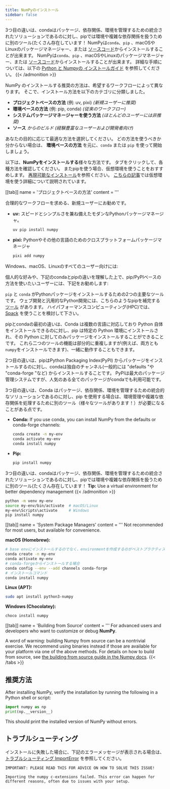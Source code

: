 ```yaml
---
title: NumPyのインストール
sidebar: false
---
```


3つ目の違いは、condaはパッケージ、依存関係、環境を管理するための統合されたソリューションであるのに対し、pipでは環境や複雑な依存関係を扱うために別のツール(たくさん存在しています！
NumPyは`conda`、`pip` 、macOSやLinuxのパッケージマネージャー、または [ソースコード](https://numpy.org/devdocs/user/building.html)からインストールすることが出来ます。 NumPyは`conda`、`pip` 、macOSやLinuxのパッケージマネージャー、または [ソースコード](https://numpy.org/devdocs/building)からインストールすることが出来ます。 詳細な手順については、以下の [Python と Numpyの インストールガイド](#python-numpy-install-guide) を参照してください。
{{< /admonition >}}

NumPy のインストールする推奨の方法は、希望するワークフローによって異なります。 そこで、インストール方法を以下のカテゴリに分類しました。

- **プロジェクトベースの方法** (例: uv, pixi) *(新規ユーザーに推奨)*
- **環境ベースの方法** (例: pip, conda) *(従来のワークフロー)*
- **システムパッケージマネージャーを使う方法** *(ほとんどのユーザーには非推奨)*
- **ソース** *からのビルド (経験豊富なユーザーおよび開発者向け)*

あなたの目的に応じて最適な方法を選択してください。 どの方法を使うべきか分からない場合は、 **環境ベースの方法** を元に、`conda` または `pip` を使って開始しましょう。

以下は、**NumPyをインストールする**様々な方法です。 タブをクリックして、各種方法を確認してください。
またpipを使う場合、仮想環境を使うことをおすすめします。 [再現可能なインストール](#reproducible-installs)を参照ください。 [こちらの記事](https://dev.to/bowmanjd/python-tools-for-managing-virtual-environments-3bko#howto)では仮想環境を使う詳細について説明されています。

[[tab]] name = 'プロジェクトベースの方法' content = '''

合理的なワークフローを求める、新規ユーザーにお勧めです。

- **uv:** スピードとシンプルさを兼ね備えたモダンなPythonパッケージマネージャ。
  ```bash
  uv pip install numpy
  ```

- **pixi:** Pythonやその他の言語のためのクロスプラットフォームパッケージマネージャ
  ```bash
  pixi add numpy
  ```

Windows、macOS、Linuxのすべてのユーザー向けには:

個人的な好みや、下記のcondaとpipの違いを理解した上で、pip/PyPIベースの方法を使いたいユーザーには、下記をお勧めします:

`pip` と `conda` がPythonパッケージをインストールするための2つの主要なツールです。 ウェブ開発と汎用的なPython開発には、こちらのようなpipを補完する [ツール](https://packaging.python.org/guides/tool-recommendations/) があります。 ハイパフォーマンスコンピューティング(HPC)では、 [Spack](https://github.com/spack/spack) を使うことを検討して下さい。

pipとcondaの最初の違いは、Conda は複数の言語に対応しており Python 自体をインストールできるのに対し、pip は特定の Python 環境にインストールされ、その Python に対してのみパッケージをインストールすることができることです。 これら二つのツールの機能は部分的に重複しますが(例えば、両方とも `numpy`をインストールできます)、一緒に動作することもできます。

2つ目の違いは、pipはPython Packaging Index(PyPI) からパッケージをインストールするのに対し、condaは独自のチャンネル(一般的には "defaults "や "conda-forge "など) からインストールすることです。 PyPIは最大のパッケージ管理システムですが、人気のある全てのパッケージがcondaでも利用可能です。

3つ目の違いは、Conda はパッケージ、依存関係、環境を管理するための統合的なソリューションであるのに対し、pip を使用する場合は、環境管理や複雑な依存関係を処理するために別のツール（様々なツールがあります！）が必要になることがある点です。

- **Conda:** If you use conda, you can install NumPy from the defaults or conda-forge channels:
  ```bash
  conda create -n my-env
  conda activate my-env
  conda install numpy
  ```
- **Pip:**
  ```bash
  pip install numpy
  ```
3つ目の違いは、condaはパッケージ、依存関係、環境を管理するための統合されたソリューションであるのに対し、pipでは環境や複雑な依存関係を扱うために別のツール(たくさん存在しています！
**Tip:** Use a virtual environment for better dependency management
{{< /admonition >}}

  ```bash
  python -m venv my-env
  source my-env/bin/activate  # macOS/Linux
  my-env\Scripts\activate     # Windows
  pip install numpy
  ```

[[tab]] name = 'System Package Managers' content = ''' Not recommended for most users, but available for convenience.

**macOS (Homebrew):**
```bash
# base envにインストールするのでなく、environmentを作成するのがベストプラクティスです
conda create -n my-env
conda activate my-env
# conda-forgeからインストールする場合
conda config --env --add channels conda-forge
# インストールコマンド
conda install numpy
```
**Linux (APT):**
```bash
sudo apt install python3-numpy
```
**Windows (Chocolatey):**
```bash
choco install numpy
```

[[tab]] name = 'Building from Source' content = ''' For advanced users and developers who want to customize or debug **NumPy**.

A word of warning: building Numpy from source can be a nontrivial exercise. We recommend using binaries instead if those are available for your platform via one of the above methods. For details on how to build from source, see [the building from source guide in the Numpy docs](https://numpy.org/devdocs/building/).
{{< /tabs >}}

## 推奨方法

After installing NumPy, verify the installation by running the following in a Python shell or script:
```python
import numpy as np
print(np.__version__)
```

This should print the installed version of NumPy without errors.

## トラブルシューティング

インストールに失敗した場合に、下記のエラーメッセージが表示される場合は、 <a href="https://numpy.org/doc/stable/user/troubleshooting-importerror.html">トラブルシューティング ImportError</a> を参照してください。

```
IMPORTANT: PLEASE READ THIS FOR ADVICE ON HOW TO SOLVE THIS ISSUE!

Importing the numpy c-extensions failed. This error can happen for different reasons, often due to issues with your setup.
```

